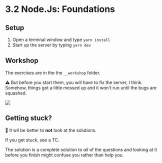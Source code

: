 # 3.2 Node.Js: Foundations

## Setup

1. Open a terminal window and type `yarn install`
2. Start up the server by typing `yarn dev`

## Workshop

The exercises are in the the `__workshop` folder.

⚠️ But before you start them, you will have to fix the server, I think. Somehow, things got a little messed up and it won't run until the bugs are squashed.

<img src='https://media3.giphy.com/media/BxWTWalKTUAdq/giphy.gif' />

## Getting stuck?

🚨 It wil be better to **not** look at the solutions.

If you get stuck, see a TC.

The solution is a complete solution to _all_ of the questions and looking at it before you finish might confuse you rather than help you.
